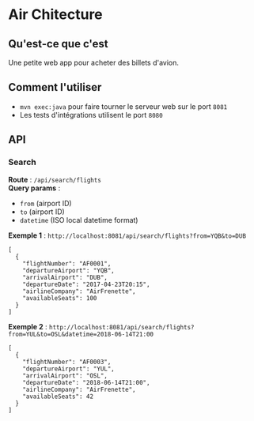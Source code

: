# Air Chitecture

## Qu'est-ce que c'est
Une petite web app pour acheter des billets d'avion.

## Comment l'utiliser
* `mvn exec:java` pour faire tourner le serveur web sur le port `8081`
* Les tests d'intégrations utilisent le port `8080`

## API   
   
### Search

**Route** : `/api/search/flights`   
**Query params** :
- `from` (airport ID)
- `to` (airport ID)
- `datetime` (ISO local datetime format)
   
**Exemple 1** : `http://localhost:8081/api/search/flights?from=YQB&to=DUB` 
``` 
[
  {
    "flightNumber": "AF0001",
    "departureAirport": "YQB",
    "arrivalAirport": "DUB",
    "departureDate": "2017-04-23T20:15",
    "airlineCompany": "AirFrenette",
    "availableSeats": 100
  }
]
```

**Exemple 2** : `http://localhost:8081/api/search/flights?from=YUL&to=OSL&datetime=2018-06-14T21:00`
``` 
[
  {
    "flightNumber": "AF0003",
    "departureAirport": "YUL",
    "arrivalAirport": "OSL",
    "departureDate": "2018-06-14T21:00",
    "airlineCompany": "AirFrenette",
    "availableSeats": 42
  }
]
```